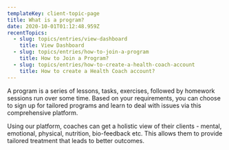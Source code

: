 ```yaml
---
templateKey: client-topic-page
title: What is a program?
date: 2020-10-01T01:12:48.959Z
recentTopics:
  - slug: topics/entries/view-dashboard
    title: View Dashboard
  - slug: topics/entries/how-to-join-a-program
    title: How to Join a Program?
  - slug: topics/entries/how-to-create-a-health-coach-account
    title: How to create a Health Coach account?
---
```

A program is a series of lessons, tasks, exercises, followed by homework sessions run over some time. Based on your requirements, you can choose to sign up for tailored programs and learn to deal with issues via this comprehensive platform. 

Using our platform, coaches can get a holistic view of their clients - mental, emotional, physical, nutrition, bio-feedback etc. This allows them to provide tailored treatment that leads to better outcomes.
